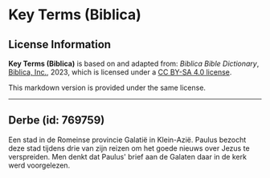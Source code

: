 # Key Terms (Biblica)

## License Information

**Key Terms (Biblica)** is based on and adapted from: _Biblica Bible Dictionary_, [Biblica, Inc.](https://www.biblica.com/), 2023, which is licensed under a [CC BY-SA 4.0 license](https://creativecommons.org/licenses/by-sa/4.0/legalcode.en).

This markdown version is provided under the same license.



--------------------------------

## Derbe (id: 769759)

Een stad in de Romeinse provincie Galatië in Klein\-Azië. Paulus bezocht deze stad tijdens drie van zijn reizen om het goede nieuws over Jezus te verspreiden. Men denkt dat Paulus' brief aan de Galaten daar in de kerk werd voorgelezen.


